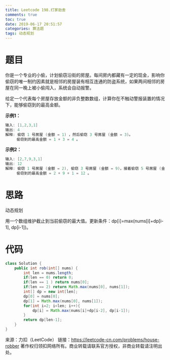 ```yaml
---
title: Leetcode 198.打家劫舍
comments: true
toc: true
date: 2019-06-17 20:51:57
categories: 算法题
tags: 动态规划
---
```


# 题目

你是一个专业的小偷，计划偷窃沿街的房屋。每间房内都藏有一定的现金，影响你偷窃的唯一制约因素就是相邻的房屋装有相互连通的防盗系统，如果两间相邻的房屋在同一晚上被小偷闯入，系统会自动报警。

给定一个代表每个房屋存放金额的非负整数数组，计算你在不触动警报装置的情况下，能够偷窃到的最高金额。

**示例1：**
```java
输入: [1,2,3,1]
输出: 4
解释: 偷窃 1 号房屋 (金额 = 1) ，然后偷窃 3 号房屋 (金额 = 3)。
     偷窃到的最高金额 = 1 + 3 = 4 。
```

**示例2：**
```java
输入: [2,7,9,3,1]
输出: 12
解释: 偷窃 1 号房屋 (金额 = 2), 偷窃 3 号房屋 (金额 = 9)，接着偷窃 5 号房屋 (金额 = 1)。
     偷窃到的最高金额 = 2 + 9 + 1 = 12 。
```

# 思路

动态规划

用一个数组维护截止到当前偷窃的最大值。更新条件：dp[i]=max(nums[i]+dp[i-1], dp[i-1])。

# 代码

```java
class Solution {
    public int rob(int[] nums) {
        int len = nums.length;
        if(len == 0) return 0;
        if(len == 1 ) return nums[0];
        if(len == 2) return Math.max(nums[0], nums[1]);
        int[] dp = new int[len];
        dp[0] = nums[0];
        dp[1] = Math.max(nums[0], nums[1]);
        for(int i=2; i<len; i++){
            dp[i] = Math.max(nums[i]+dp[i-2], dp[i-1]);
        }
        return dp[len-1];
    }
}
```

来源：力扣（LeetCode）
链接：https://leetcode-cn.com/problems/house-robber
著作权归领扣网络所有。商业转载请联系官方授权，非商业转载请注明出处。
